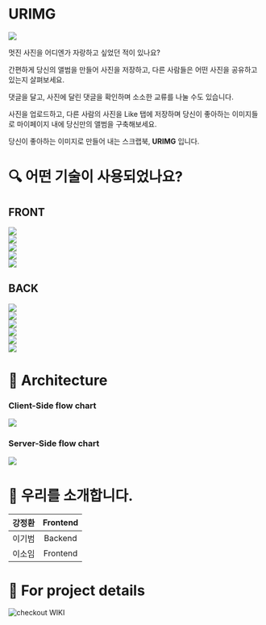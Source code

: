 # URIMG

![](https://i.imgur.com/NxdvUdo.png)

멋진 사진을 어디엔가 자랑하고 싶었던 적이 있나요?   

간편하게 당신의 앨범을 만들어 사진을 저장하고, 다른 사람들은 어떤 사진을 공유하고 있는지 살펴보세요.  
   
댓글을 달고, 사진에 달린 댓글을 확인하며 소소한 교류를 나눌 수도 있습니다.
   
사진을 업로드하고, 다른 사람의 사진을 Like 탭에 저장하며 당신이 좋아하는 이미지들로 마이페이지 내에 당신만의 앨범을 구축해보세요.   
   
당신이 좋아하는 이미지로 만들어 내는 스크랩북, **URIMG** 입니다.
   

# 🔍️  어떤 기술이 사용되었나요?

## FRONT
![](https://img.shields.io/badge/FRONT-REACT-9cf?style=for-the-badge&logo=react)  
![](https://img.shields.io/badge/FRONT-REACT_HOOKS-9cf?style=for-the-badge&logo=react)   
![](https://img.shields.io/badge/FRONT-REACT_ROUTER-CA4245?style=for-the-badge&logo=react-router)   
![](https://img.shields.io/badge/FRONT-REDUX-764ABC?style=for-the-badge&logo=redux)  
![](https://img.shields.io/badge/FRONT-axios-blueviolet?style=for-the-badge&logo=appveyor)

## BACK
![](https://img.shields.io/badge/BACK-node_js-339933?style=for-the-badge&logo=node.js)   
![](https://img.shields.io/badge/BACK-Express_js-FFDA44?style=for-the-badge&logo=express)   
![](https://img.shields.io/badge/BACK-Sequelize-258FFA?style=for-the-badge&logo=appveyor)   
![](https://img.shields.io/badge/BACK-MySQL-4479A1?style=for-the-badge&logo=mysql)   
![](https://img.shields.io/badge/BACK-JWT-000000?style=for-the-badge&logo=json-web-tokens)   
![](https://img.shields.io/badge/BACK-AMAZON_AWS-232F3E?style=for-the-badge&logo=amazon-aws)   

# 🔨 Architecture

### Client-Side flow chart
![](https://i.imgur.com/Ol0hk3B.jpg)

### Server-Side flow chart
![](https://i.imgur.com/sNqzFNn.jpg)

# 👥 우리를 소개합니다.

| 강정환 | Frontend |
|:---:|:---:|
| 이기범 | Backend |
| 이소임 | Frontend |

# 🧐 For project details

![checkout WIKI](https://github.com/codestates/urimg-client/wiki)
